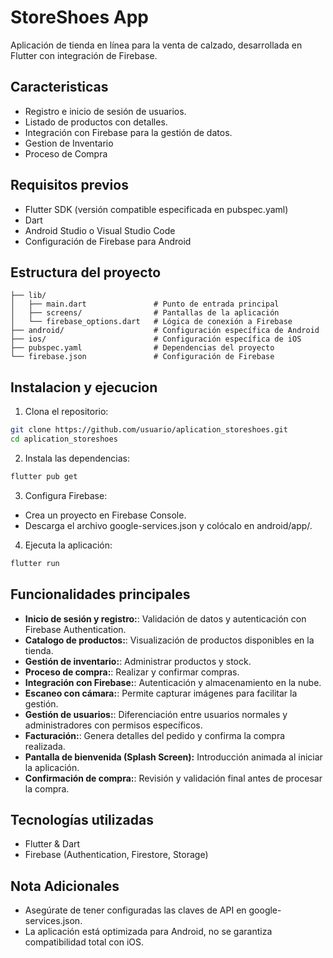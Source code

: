 # StoreShoes App

Aplicación de tienda en línea para la venta de calzado, desarrollada en Flutter con integración de Firebase.

## Caracteristicas

- Registro e inicio de sesión de usuarios.
- Listado de productos con detalles.
- Integración con Firebase para la gestión de datos.
- Gestion de Inventario
- Proceso de Compra

## Requisitos previos

- Flutter SDK (versión compatible especificada en pubspec.yaml)
- Dart
- Android Studio o Visual Studio Code
- Configuración de Firebase para Android

## Estructura del proyecto

```
├── lib/
│   ├── main.dart               # Punto de entrada principal
│   ├── screens/                # Pantallas de la aplicación
│   └── firebase_options.dart   # Lógica de conexión a Firebase
├── android/                    # Configuración específica de Android
├── ios/                        # Configuración específica de iOS
├── pubspec.yaml                # Dependencias del proyecto
└── firebase.json               # Configuración de Firebase
```

## Instalacion y ejecucion

1. Clona el repositorio:
```bash
git clone https://github.com/usuario/aplication_storeshoes.git
cd aplication_storeshoes
```
2. Instala las dependencias:
```bash
flutter pub get
```
3. Configura Firebase:
- Crea un proyecto en Firebase Console.
- Descarga el archivo google-services.json y colócalo en android/app/.

4. Ejecuta la aplicación:
```bash
flutter run
```

## Funcionalidades principales

- **Inicio de sesión y registro:**: Validación de datos y autenticación con Firebase Authentication.
- **Catalogo de productos:**: Visualización de productos disponibles en la tienda.
- **Gestión de inventario:**: Administrar productos y stock.
- **Proceso de compra:**: Realizar y confirmar compras.
- **Integración con Firebase:**: Autenticación y almacenamiento en la nube.
- **Escaneo con cámara:**: Permite capturar imágenes para facilitar la gestión.
- **Gestión de usuarios:**: Diferenciación entre usuarios normales y administradores con permisos específicos.
- **Facturación:**: Genera detalles del pedido y confirma la compra realizada.
- **Pantalla de bienvenida (Splash Screen):** Introducción animada al iniciar la aplicación.
- **Confirmación de compra:**: Revisión y validación final antes de procesar la compra.

## Tecnologías utilizadas

- Flutter & Dart
- Firebase (Authentication, Firestore, Storage)

## Nota Adicionales

- Asegúrate de tener configuradas las claves de API en google-services.json.
- La aplicación está optimizada para Android, no se garantiza compatibilidad total con iOS.
